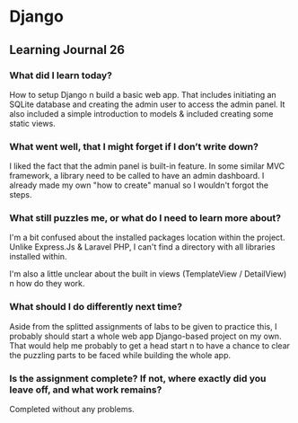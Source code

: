 # Django

## Learning Journal 26

### What did I learn today?

How to setup Django n build a basic web app. That includes initiating an SQLite database and creating the admin user to access the admin panel. It also included a simple introduction to models & included creating some static views.

### What went well, that I might forget if I don’t write down?

I liked the fact that the admin panel is built-in feature. In some similar MVC framework, a library need to be called to have an admin dashboard. I already made my own "how to create" manual so I wouldn't forgot the steps.

### What still puzzles me, or what do I need to learn more about?

I'm a bit confused about the installed packages location within the project. Unlike Express.Js & Laravel PHP, I can't find a directory with all libraries installed within.

I'm also a little unclear about the built in views (TemplateView / DetailView) n how do they work.

### What should I do differently next time?

Aside from the splitted assignments of labs to be given to practice this, I probably should start a whole web app Django-based project on my own. That would help me probably to get a head start n to have a chance to clear the puzzling parts to be faced while building the whole app.

### Is the assignment complete? If not, where exactly did you leave off, and what work remains?

Completed without any problems.
